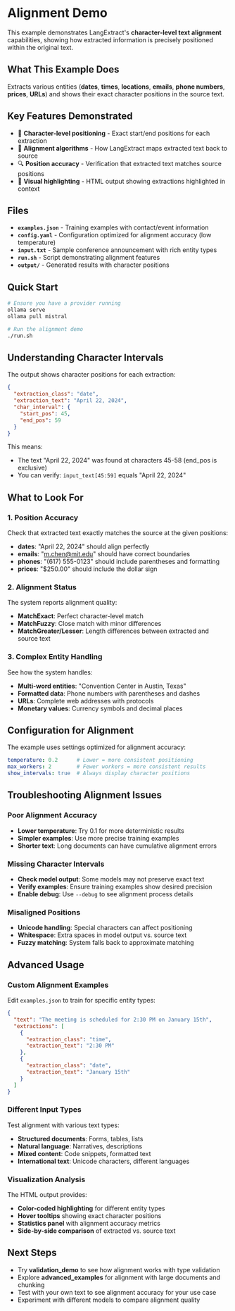 # Alignment Demo

This example demonstrates LangExtract's **character-level text alignment** capabilities, showing how extracted information is precisely positioned within the original text.

## What This Example Does

Extracts various entities (**dates**, **times**, **locations**, **emails**, **phone numbers**, **prices**, **URLs**) and shows their exact character positions in the source text.

## Key Features Demonstrated

- 🎯 **Character-level positioning** - Exact start/end positions for each extraction
- 📍 **Alignment algorithms** - How LangExtract maps extracted text back to source
- 🔍 **Position accuracy** - Verification that extracted text matches source positions
- 🎨 **Visual highlighting** - HTML output showing extractions highlighted in context

## Files

- **`examples.json`** - Training examples with contact/event information
- **`config.yaml`** - Configuration optimized for alignment accuracy (low temperature)
- **`input.txt`** - Sample conference announcement with rich entity types
- **`run.sh`** - Script demonstrating alignment features
- **`output/`** - Generated results with character positions

## Quick Start

```bash
# Ensure you have a provider running
ollama serve
ollama pull mistral

# Run the alignment demo
./run.sh
```

## Understanding Character Intervals

The output shows character positions for each extraction:

```json
{
  "extraction_class": "date",
  "extraction_text": "April 22, 2024",
  "char_interval": {
    "start_pos": 45,
    "end_pos": 59
  }
}
```

This means:
- The text "April 22, 2024" was found at characters 45-58 (end_pos is exclusive)
- You can verify: `input_text[45:59]` equals "April 22, 2024"

## What to Look For

### 1. Position Accuracy
Check that extracted text exactly matches the source at the given positions:
- **dates**: "April 22, 2024" should align perfectly
- **emails**: "m.chen@mit.edu" should have correct boundaries  
- **phones**: "(617) 555-0123" should include parentheses and formatting
- **prices**: "$250.00" should include the dollar sign

### 2. Alignment Status
The system reports alignment quality:
- **MatchExact**: Perfect character-level match
- **MatchFuzzy**: Close match with minor differences
- **MatchGreater/Lesser**: Length differences between extracted and source text

### 3. Complex Entity Handling
See how the system handles:
- **Multi-word entities**: "Convention Center in Austin, Texas"
- **Formatted data**: Phone numbers with parentheses and dashes
- **URLs**: Complete web addresses with protocols
- **Monetary values**: Currency symbols and decimal places

## Configuration for Alignment

The example uses settings optimized for alignment accuracy:

```yaml
temperature: 0.2      # Lower = more consistent positioning
max_workers: 2        # Fewer workers = more consistent results
show_intervals: true  # Always display character positions
```

## Troubleshooting Alignment Issues

### Poor Alignment Accuracy
- **Lower temperature**: Try 0.1 for more deterministic results
- **Simpler examples**: Use more precise training examples
- **Shorter text**: Long documents can have cumulative alignment errors

### Missing Character Intervals
- **Check model output**: Some models may not preserve exact text
- **Verify examples**: Ensure training examples show desired precision
- **Enable debug**: Use `--debug` to see alignment process details

### Misaligned Positions
- **Unicode handling**: Special characters can affect positioning
- **Whitespace**: Extra spaces in model output vs. source text
- **Fuzzy matching**: System falls back to approximate matching

## Advanced Usage

### Custom Alignment Examples
Edit `examples.json` to train for specific entity types:

```json
{
  "text": "The meeting is scheduled for 2:30 PM on January 15th",
  "extractions": [
    {
      "extraction_class": "time", 
      "extraction_text": "2:30 PM"
    },
    {
      "extraction_class": "date",
      "extraction_text": "January 15th" 
    }
  ]
}
```

### Different Input Types
Test alignment with various text types:
- **Structured documents**: Forms, tables, lists
- **Natural language**: Narratives, descriptions
- **Mixed content**: Code snippets, formatted text
- **International text**: Unicode characters, different languages

### Visualization Analysis
The HTML output provides:
- **Color-coded highlighting** for different entity types
- **Hover tooltips** showing exact character positions
- **Statistics panel** with alignment accuracy metrics
- **Side-by-side comparison** of extracted vs. source text

## Next Steps

- Try **validation_demo** to see how alignment works with type validation
- Explore **advanced_examples** for alignment with large documents and chunking
- Test with your own text to see alignment accuracy for your use case
- Experiment with different models to compare alignment quality
